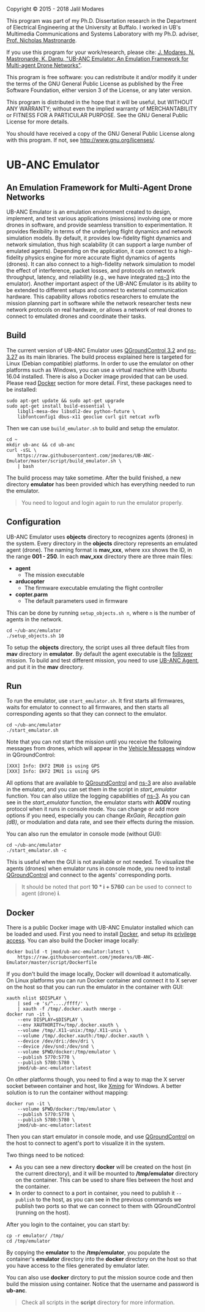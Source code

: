 Copyright © 2015 - 2018 Jalil Modares

This program was part of my Ph.D. Dissertation research in the Department of Electrical Engineering at the University at Buffalo. I worked in UB's Multimedia Communications and Systems Laboratory with my Ph.D. adviser, [Prof. Nicholas Mastronarde](http://www.eng.buffalo.edu/~nmastron).

If you use this program for your work/research, please cite:
[J. Modares, N. Mastronarde, K. Dantu, "UB-ANC Emulator: An Emulation Framework for Multi-agent Drone Networks"](https://doi.org/10.1109/SIMPAR.2016.7862404).

This program is free software: you can redistribute it and/or modify it under the terms of the GNU General Public License as published by the Free Software Foundation, either version 3 of the License, or any later version.

This program is distributed in the hope that it will be useful, but WITHOUT ANY WARRANTY; without even the implied warranty of MERCHANTABILITY or FITNESS FOR A PARTICULAR PURPOSE. See the GNU General Public License for more details.

You should have received a copy of the GNU General Public License along with this program. If not, see <http://www.gnu.org/licenses/>.

# UB-ANC Emulator
## An Emulation Framework for Multi-Agent Drone Networks
UB-ANC Emulator is an emulation environment created to design, implement, and test various applications (missions) involving one or more drones in software, and provide seamless transition to experimentation. It provides flexibility in terms of the underlying flight dynamics and network simulation models. By default, it provides low-fidelity flight dynamics and network simulation, thus high scalability (it can support a large number of emulated agents). Depending on the application, it can connect to a high-fidelity physics engine for more accurate flight dynamics of agents (drones). It can also connect to a high-fidelity network simulation to model the effect of interference, packet losses, and protocols on network throughput, latency, and reliability (e.g., we have integrated [ns-3](https://www.nsnam.org) into the emulator). Another important aspect of the UB-ANC Emulator is its ability to be extended to different setups and connect to external communication hardware. This capability allows robotics researchers to emulate the mission planning part in software while the network researcher tests new network protocols on real hardware, or allows a network of real drones to connect to emulated drones and coordinate their tasks.

## Build
The current version of UB-ANC Emulator uses [QGroundControl 3.2](http://qgroundcontrol.com) and [ns-3.27](https://www.nsnam.org) as its main libraries. The build process explained here is targeted for Linux (Debian compatible) platforms. In order to use the emulator on other platforms such as Windows, you can use a virtual machine with Ubuntu 16.04 installed. There is also a Docker image provided that can be used. Please read [Docker](#docker) section for more detail. First, these packages need to be installed:

```
sudo apt-get update && sudo apt-get upgrade
sudo apt-get install build-essential \
    libgl1-mesa-dev libsdl2-dev python-future \
    libfontconfig1 dbus-x11 geoclue curl git netcat xvfb
```

Then we can use `build_emulator.sh` to build and setup the emulator.

```
cd ~
mkdir ub-anc && cd ub-anc
curl -sSL \
    https://raw.githubusercontent.com/jmodares/UB-ANC-Emulator/master/script/build_emulator.sh \
    | bash
```

The build process may take sometime. After the build finished, a new directory **emulator** has been provided which has everything needed to run the emulator.

> You need to logout and login again to run the emulator properly.

## Configuration
UB-ANC Emulator uses **objects** directory to recognizes agents (drones) in the system. Every directory in the **objects** directory represents an emulated agent (drone). The naming format is **mav_xxx**, where xxx shows the ID, in the range **001 - 250**. In each **mav_xxx** directory there are three main files:
* **agent**
  * The mission executable
* **arducopter**
  * The firmware executable emulating the flight controller
* **copter.parm**
  * The default parameters used in firmware

This can be done by running `setup_objects.sh n`, where `n` is the number of agents in the network.

```
cd ~/ub-anc/emulator
./setup_objects.sh 10
```

To setup the **objects** directory, the script uses all three default files from **mav** directory in **emulator**. By default the agent executable is the [follower](https://github.com/jmodares/follower) mission. To build and test different mission, you need to use [UB-ANC Agent](https://github.com/jmodares/UB-ANC-Agent), and put it in the **mav** directory.

## Run
To run the emulator, use `start_emulator.sh`. It first starts all firmwares, waits for emulator to connect to all firmwares, and then starts all corresponding agents so that they can connect to the emulator.

```
cd ~/ub-anc/emulator
./start_emulator.sh
```

Note that you can not start the mission until you receive the following messages from drones, which will appear in the [Vehicle Messages](https://docs.qgroundcontrol.com/en/toolbar/toolbar.html) window in QGroundControl:

```
[XXX] Info: EKF2 IMU0 is using GPS
[XXX] Info: EKF2 IMU1 is using GPS
```

All options that are available to [QGroundControl](https://dev.qgroundcontrol.com/en/command_line_options.html) and [ns-3](https://www.nsnam.org/docs/tutorial/html/tweaking.html) are also available in the emulator, and you can set them in the script in *start_emulator* function. You can also utilize the logging capabilities of [ns-3](https://www.nsnam.org/docs/manual/html/logging.html). As you can see in the *start_emulator* function, the emulator starts with **AODV** routing protocol when it runs in console mode. You can change or add more options if you need, especially you can change *RxGain, Reception gain (dB)*, or modulation and data rate, and see their effects during the mission.

You can also run the emulator in console mode (without GUI):

```
cd ~/ub-anc/emulator
./start_emulator.sh -c
```

This is useful when the GUI is not available or not needed. To visualize the agents (drones) when emulator runs in console mode, you need to install [QGroundControl](http://qgroundcontrol.com/downloads) and connect to the agents' corresponding ports.

> It should be noted that port **10 * i + 5760** can be used to connect to agent (drone) **i**. 

## Docker
There is a public Docker image with UB-ANC Emulator installed which can be loaded and used. First you need to install [Docker](https://docs.docker.com/engine/installation), and setup its [privilege access](https://docs.docker.com/engine/installation/linux/linux-postinstall/). You can also build the Docker image locally:

```
docker build -t jmod/ub-anc-emulator:latest \
    https://raw.githubusercontent.com/jmodares/UB-ANC-Emulator/master/script/Dockerfile
```

If you don't build the image locally, Docker will download it automatically. On Linux platforms you can run Docker container and connect it to X server on the host so that you can run the emulator in the container with GUI:

```
xauth nlist $DISPLAY \
    | sed -e 's/^..../ffff/' \
    | xauth -f /tmp/.docker.xauth nmerge -
docker run -it \
    --env DISPLAY=$DISPLAY \
    --env XAUTHORITY=/tmp/.docker.xauth \
    --volume /tmp/.X11-unix:/tmp/.X11-unix \
    --volume /tmp/.docker.xauth:/tmp/.docker.xauth \
    --device /dev/dri:/dev/dri \
    --device /dev/snd:/dev/snd \
    --volume $PWD/docker:/tmp/emulator \
    --publish 5770:5770 \
    --publish 5780:5780 \
    jmod/ub-anc-emulator:latest
```

On other platforms though, you need to find a way to map the X server socket between container and host, like [Xming](https://sourceforge.net/projects/xming/) for Windows. A better solution is to run the container without mapping:

```
docker run -it \
    --volume $PWD/docker:/tmp/emulator \
    --publish 5770:5770 \
    --publish 5780:5780 \
    jmod/ub-anc-emulator:latest
```

Then you can start emulator in console mode, and use [QGroundControl](http://qgroundcontrol.com/downloads) on the host to connect to agent's port to visualize it in the system.

Two things need to be noticed:
* As you can see a new directory **docker** will be created on the host (in the current directory), and it will be mounted to **/tmp/emulator** directory on the container. This can be used to share files between the host and the container.
* In order to connect to a port in container, you need to publish it `--publish` to the host, as you can see in the previous commands we publish two ports so that we can connect to them with QGroundControl (running on the host).

After you login to the container, you can start by:

```
cp -r emulator/ /tmp/
cd /tmp/emulator
```

By copying the **emulator** to the **/tmp/emulator**, you populate the container's **emulator** directory into the **docker** directory on the host so that you have access to the files generated by emulator later.

You can also use **docker** dirctory to put the mission source code and then build the mission using container. Notice that the username and password is **ub-anc**.

> Check all scripts in the **script** directory for more information.

